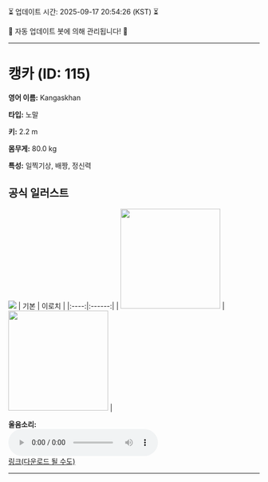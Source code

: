 
⏳ 업데이트 시간: 2025-09-17 20:54:26 (KST) ⏳

🤖 자동 업데이트 봇에 의해 관리됩니다! 🤖

---

# 캥카 (ID: 115)
**영어 이름:** Kangaskhan

**타입:** 노말

**키:** 2.2 m

**몸무게:** 80.0 kg

**특성:** 일찍기상, 배짱, 정신력

## 공식 일러스트
![](https://raw.githubusercontent.com/PokeAPI/sprites/master/sprites/pokemon/other/official-artwork/115.png)
| 기본 | 이로치 |
|:----:|:------:|
| <img src="http://play.pokemonshowdown.com/sprites/ani/kangaskhan.gif" width="200"> | <img src="http://play.pokemonshowdown.com/sprites/ani-shiny/kangaskhan.gif" width="200"> |

**울음소리:**<br><audio controls src="https://raw.githubusercontent.com/PokeAPI/cries/main/cries/pokemon/latest/115.ogg"></audio><br> [링크(다운로드 될 수도)](https://raw.githubusercontent.com/PokeAPI/cries/main/cries/pokemon/latest/115.ogg)


---

